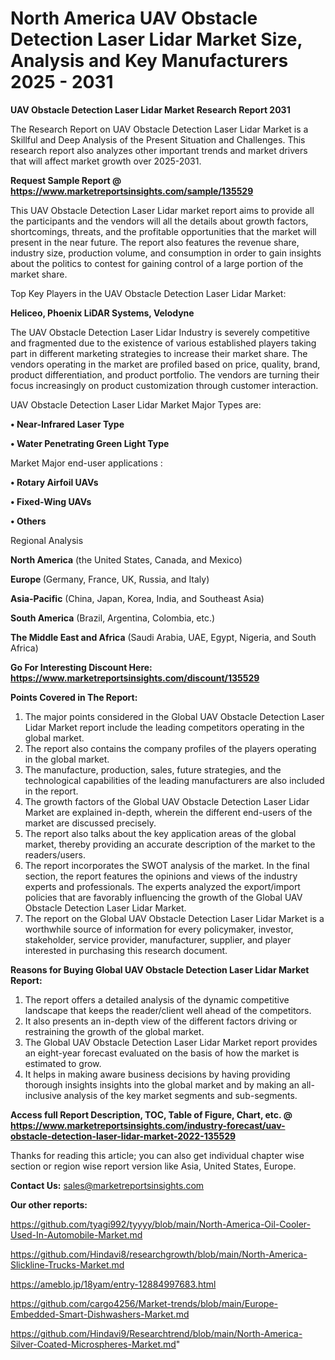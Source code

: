 # North America UAV Obstacle Detection Laser Lidar Market Size, Analysis and Key Manufacturers 2025 - 2031

<strong>UAV Obstacle Detection Laser Lidar Market Research Report 2031</strong>

The Research Report on UAV Obstacle Detection Laser Lidar Market is a Skillful and Deep Analysis of the Present Situation and Challenges. This research report also analyzes other important trends and market drivers that will affect market growth over 2025-2031.

<strong>Request Sample Report @ <a href=https://www.marketreportsinsights.com/sample/135529>https://www.marketreportsinsights.com/sample/135529</a></strong>

This UAV Obstacle Detection Laser Lidar market report aims to provide all the participants and the vendors will all the details about growth factors, shortcomings, threats, and the profitable opportunities that the market will present in the near future. The report also features the revenue share, industry size, production volume, and consumption in order to gain insights about the politics to contest for gaining control of a large portion of the market share.

Top Key Players in the UAV Obstacle Detection Laser Lidar Market:

<strong>Heliceo, Phoenix LiDAR Systems, Velodyne</strong>

The UAV Obstacle Detection Laser Lidar Industry is severely competitive and fragmented due to the existence of various established players taking part in different marketing strategies to increase their market share. The vendors operating in the market are profiled based on price, quality, brand, product differentiation, and product portfolio. The vendors are turning their focus increasingly on product customization through customer interaction.

UAV Obstacle Detection Laser Lidar Market Major Types are:

<strong>• Near-Infrared Laser Type

• Water Penetrating Green Light Type</strong>

Market Major end-user applications :

<strong>• Rotary Airfoil UAVs

• Fixed-Wing UAVs

• Others</strong>

Regional Analysis

</u><strong><b>North America</b></strong> (the United States, Canada, and Mexico)

<strong><b>Europe </b></strong>(Germany, France, UK, Russia, and Italy)

<strong><b>Asia-Pacific</b></strong> (China, Japan, Korea, India, and Southeast Asia)

<strong><b>South America</b></strong> (Brazil, Argentina, Colombia, etc.)

<strong><b>The Middle East and Africa</b></strong> (Saudi Arabia, UAE, Egypt, Nigeria, and South Africa)

<strong>Go For Interesting Discount Here: <a href=https://www.marketreportsinsights.com/discount/135529>https://www.marketreportsinsights.com/discount/135529</a></strong>

<strong>Points Covered in The Report:</strong>
<ol>
  <li>The major points considered in the Global UAV Obstacle Detection Laser Lidar Market report include the leading competitors operating in the global market.</li>
  <li>The report also contains the company profiles of the players operating in the global market.</li>
  <li>The manufacture, production, sales, future strategies, and the technological capabilities of the leading manufacturers are also included in the report.</li>
  <li>The growth factors of the Global UAV Obstacle Detection Laser Lidar Market are explained in-depth, wherein the different end-users of the market are discussed precisely.</li>
  <li>The report also talks about the key application areas of the global market, thereby providing an accurate description of the market to the readers/users.</li>
  <li>The report incorporates the SWOT analysis of the market. In the final section, the report features the opinions and views of the industry experts and professionals. The experts analyzed the export/import policies that are favorably influencing the growth of the Global UAV Obstacle Detection Laser Lidar Market.</li>
  <li>The report on the Global UAV Obstacle Detection Laser Lidar Market is a worthwhile source of information for every policymaker, investor, stakeholder, service provider, manufacturer, supplier, and player interested in purchasing this research document.</li>
</ol>
<strong>Reasons for Buying Global UAV Obstacle Detection Laser Lidar Market Report:</strong>

<ol>
  <li>The report offers a detailed analysis of the dynamic competitive landscape that keeps the reader/client well ahead of the competitors.</li>
  <li>It also presents an in-depth view of the different factors driving or restraining the growth of the global market.</li>
  <li>The Global UAV Obstacle Detection Laser Lidar Market report provides an eight-year forecast evaluated on the basis of how the market is estimated to grow.</li>
  <li>It helps in making aware business decisions by having providing thorough insights insights into the global market and by making an all-inclusive analysis of the key market segments and sub-segments.</li>
</ol>
<strong>Access full Report Description, TOC, Table of Figure, Chart, etc. @ <a href=https://www.marketreportsinsights.com/industry-forecast/uav-obstacle-detection-laser-lidar-market-2022-135529>https://www.marketreportsinsights.com/industry-forecast/uav-obstacle-detection-laser-lidar-market-2022-135529</a></strong>


Thanks for reading this article; you can also get individual chapter wise section or region wise report version like Asia, United States, Europe.

<strong>Contact Us:</strong>
sales@marketreportsinsights.com

<strong>Our other reports:</strong>

<a href=https://github.com/tyagi992/tyyyy/blob/main/North-America-Oil-Cooler-Used-In-Automobile-Market.md>https://github.com/tyagi992/tyyyy/blob/main/North-America-Oil-Cooler-Used-In-Automobile-Market.md</a>

<a href=https://github.com/Hindavi8/researchgrowth/blob/main/North-America-Slickline-Trucks-Market.md>https://github.com/Hindavi8/researchgrowth/blob/main/North-America-Slickline-Trucks-Market.md</a>

<a href=https://ameblo.jp/18yam/entry-12884997683.html>https://ameblo.jp/18yam/entry-12884997683.html</a>

<a href=https://github.com/cargo4256/Market-trends/blob/main/Europe-Embedded-Smart-Dishwashers-Market.md>https://github.com/cargo4256/Market-trends/blob/main/Europe-Embedded-Smart-Dishwashers-Market.md</a>

<a href=https://github.com/Hindavi9/Researchtrend/blob/main/North-America-Silver-Coated-Microspheres-Market.md>https://github.com/Hindavi9/Researchtrend/blob/main/North-America-Silver-Coated-Microspheres-Market.md</a>"
